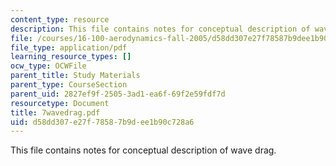 ```yaml
---
content_type: resource
description: This file contains notes for conceptual description of wave drag.
file: /courses/16-100-aerodynamics-fall-2005/d58dd307e27f78587b9dee1b90c728a6_7wavedrag.pdf
file_type: application/pdf
learning_resource_types: []
ocw_type: OCWFile
parent_title: Study Materials
parent_type: CourseSection
parent_uid: 2827ef9f-2505-3ad1-ea6f-69f2e59fdf7d
resourcetype: Document
title: 7wavedrag.pdf
uid: d58dd307-e27f-7858-7b9d-ee1b90c728a6
---
```

This file contains notes for conceptual description of wave drag.

